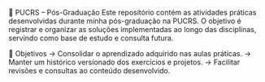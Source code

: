 📘 PUCRS – Pós-Graduação
Este repositório contém as atividades práticas desenvolvidas durante minha pós-graduação na PUCRS.
O objetivo é registrar e organizar as soluções implementadas ao longo das disciplinas, servindo como base de estudo e consulta futura.

🎯 Objetivos
-> Consolidar o aprendizado adquirido nas aulas práticas.
-> Manter um histórico versionado dos exercícios e projetos.
-> Facilitar revisões e consultas ao conteúdo desenvolvido.

